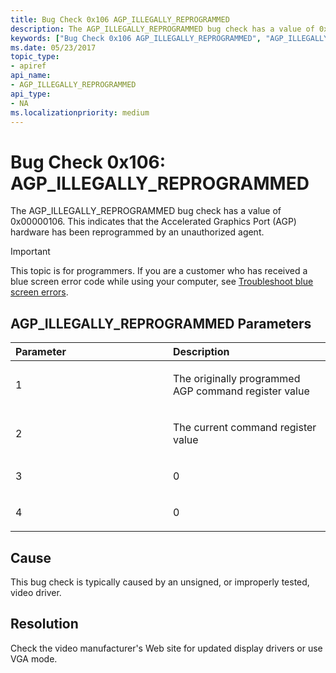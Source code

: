 ```yaml
---
title: Bug Check 0x106 AGP_ILLEGALLY_REPROGRAMMED
description: The AGP_ILLEGALLY_REPROGRAMMED bug check has a value of 0x00000106. This indicates that the Accelerated Graphics Port (AGP) hardware has been reprogrammed by an unauthorized agent.
keywords: ["Bug Check 0x106 AGP_ILLEGALLY_REPROGRAMMED", "AGP_ILLEGALLY_REPROGRAMMED"]
ms.date: 05/23/2017
topic_type:
- apiref
api_name:
- AGP_ILLEGALLY_REPROGRAMMED
api_type:
- NA
ms.localizationpriority: medium
---
```


# Bug Check 0x106: AGP\_ILLEGALLY\_REPROGRAMMED


The AGP\_ILLEGALLY\_REPROGRAMMED bug check has a value of 0x00000106. This indicates that the Accelerated Graphics Port (AGP) hardware has been reprogrammed by an unauthorized agent.

> [!IMPORTANT]
> This topic is for programmers. If you are a customer who has received a blue screen error code while using your computer, see [Troubleshoot blue screen errors](https://www.windows.com/stopcode).


## AGP\_ILLEGALLY\_REPROGRAMMED Parameters


<table>
<colgroup>
<col width="50%" />
<col width="50%" />
</colgroup>
<thead>
<tr class="header">
<th align="left">Parameter</th>
<th align="left">Description</th>
</tr>
</thead>
<tbody>
<tr class="odd">
<td align="left"><p>1</p></td>
<td align="left"><p>The originally programmed AGP command register value</p></td>
</tr>
<tr class="even">
<td align="left"><p>2</p></td>
<td align="left"><p>The current command register value</p></td>
</tr>
<tr class="odd">
<td align="left"><p>3</p></td>
<td align="left"><p>0</p></td>
</tr>
<tr class="even">
<td align="left"><p>4</p></td>
<td align="left"><p>0</p></td>
</tr>
</tbody>
</table>

 

Cause
-----

This bug check is typically caused by an unsigned, or improperly tested, video driver.

Resolution
----------

Check the video manufacturer's Web site for updated display drivers or use VGA mode.

 

 




